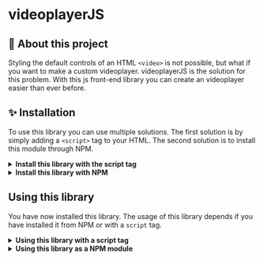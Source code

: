 # videoplayerJS

## 🎥 About this project
Styling the default controls of an HTML `<video>` is not possible, but what if you want to make a custom videoplayer. videoplayerJS is the solution for this problem. With this js front-end library you can create an videoplayer easier than ever before.

## ✨ Installation
To use this library you can use multiple solutions. The first solution is by simply adding a `<script>` tag to your HTML. The second solution is to install this module through NPM.

<details>
<summary><strong>Install this library with the script tag</strong></summary>

So you want to use this library with a `script` tag:<br>

1. First of all add the script tag to your website. The source of this URL should be url
``` HTML
  <body>
    ...
    <script src="https://www.github.com"></script>
  </body>
```
2. Now you have to add the link tag to the head of your website. The source of this URL should be

``` HTML
<head>
  ...
  <link rel="stylesheet" href="https://www.github.com" />
</head>
```

3. <strong>Well done, for now you are all set up, <em>ain't that easy</em></strong>

</details>
<details>
<summary><strong>Install this library with NPM</strong></summary>

So you want to use this as a node module and download it through NPM:<br>

1. First of all make sure you have NPM installed // [Download NPM/node.js](https://nodejs.org/en/download/)

```ZSH
// Check NPM version with the terminal
npm -v
```

2. If you have installed NPM, install the package with the terminal.
```ZSH
npm install videoplayerJS
```

3. <strong>Well done, for now you are all set up, <em>ain't that easy</em></strong>
</details>

## Using this library

You have now installed this library. The usage of this library depends if you have installed it from NPM or with a `script` tag.

<details>
<summary><strong>Using this library with a script tag</strong></summary>

You added the the script tag on your HTML page. Now you have to create a videoplayer.

1. First create your video element and add the class name of videoplayer.

```HTML
<video class="videoplayer">
  <source ...>
</video>
```

2. This videoplayer can be configured by adding a dataset attribute of `settings` to this videoplayer.

```HTML
<video class="videoplayer" data-settings="{}">
```

<em>Well done, you have created a default videoplayer</em>

3. Adding a theme to the videoplayer.

```HTML
<video class="videoplayer" data-settings="{}">
```
4. <details>
<summary><strong>Using this library as a NPM module</strong></summary>

</details>

</details>

<details>
<summary><strong>Using this library as a NPM module</strong></summary>

</details>


<!-- Making a `<video>` element in HTML is easy. The default controls are able if you add the property `controls` to the video element (`<video controls>`) -->


<!-- A javascript library to create front-end video components -->
